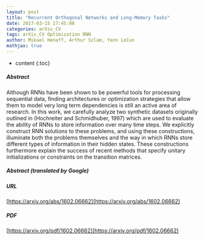```yaml
---
layout: post
title: "Recurrent Orthogonal Networks and Long-Memory Tasks"
date: 2017-03-15 17:45:08
categories: arXiv_CV
tags: arXiv_CV Optimization RNN
author: Mikael Henaff, Arthur Szlam, Yann LeCun
mathjax: true
---
```


* content
{:toc}

##### Abstract
Although RNNs have been shown to be powerful tools for processing sequential data, finding architectures or optimization strategies that allow them to model very long term dependencies is still an active area of research. In this work, we carefully analyze two synthetic datasets originally outlined in (Hochreiter and Schmidhuber, 1997) which are used to evaluate the ability of RNNs to store information over many time steps. We explicitly construct RNN solutions to these problems, and using these constructions, illuminate both the problems themselves and the way in which RNNs store different types of information in their hidden states. These constructions furthermore explain the success of recent methods that specify unitary initializations or constraints on the transition matrices.

##### Abstract (translated by Google)


##### URL
[https://arxiv.org/abs/1602.06662](https://arxiv.org/abs/1602.06662)

##### PDF
[https://arxiv.org/pdf/1602.06662](https://arxiv.org/pdf/1602.06662)

